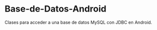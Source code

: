 Base-de-Datos-Android
=====================

Clases para acceder a una base de datos MySQL con JDBC en Android.
